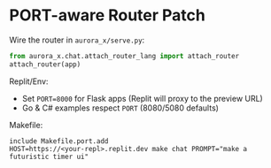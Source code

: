 
# PORT-aware Router Patch

Wire the router in `aurora_x/serve.py`:
```python
from aurora_x.chat.attach_router_lang import attach_router
attach_router(app)
```

Replit/Env:
- Set `PORT=8000` for Flask apps (Replit will proxy to the preview URL)
- Go & C# examples respect `PORT` (8080/5080 defaults)

Makefile:
```
include Makefile.port.add
HOST=https://<your-repl>.replit.dev make chat PROMPT="make a futuristic timer ui"
```
